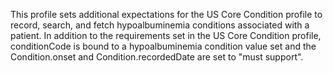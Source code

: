 This profile sets additional expectations for the US Core Condition profile to record, search, and fetch hypoalbuminemia conditions associated with a patient. In addition to the requirements set in the US Core Condition profile, conditionCode is bound to a hypoalbuminemia  condition value set and the Condition.onset and Condition.recordedDate are set to "must support".